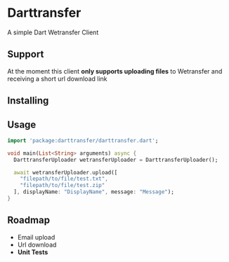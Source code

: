 # Darttransfer
A simple Dart Wetransfer Client

## Support
At the moment this client **only supports uploading files** to Wetransfer and receiving a short url download link

## Installing

## Usage
```dart
import 'package:darttransfer/darttransfer.dart';

void main(List<String> arguments) async {
  DarttransferUploader wetransferUploader = DarttransferUploader();

  await wetransferUploader.upload([
    "filepath/to/file/test.txt",
    "filepath/to/file/test.zip"
  ], displayName: "DisplayName", message: "Message");
}
```

## Roadmap
- Email upload
- Url download
- **Unit Tests**